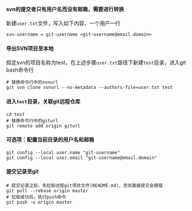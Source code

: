 #### svn的提交者只有用户名而没有邮箱，需要进行转换
新建`user.txt`文件，写入如下内容，一个用户一行
```
svn-username = git-username <git-username@email.domain>
```

#### 导出SVN项目至本地
假定svn的项目名称为test，在上述步骤`user.txt`路径下新建`test`目录，进入git bash命令行
```
# 替换命令行中的svnurl
git svn clone svnurl --no-metadata --authors-file=user.txt test
```

#### 进入`test`目录，关联git远程仓库
```
cd test
# 替换命令行中的giturl
git remote add origin giturl
```

#### 可选项：配置当前目录的用户名和邮箱
```
git config --local user.name "git-username"
git config --local user.email "git-username@email.domain"
```

#### 提交记录至git
```
# 提交记录之前，先拉取远程git项目文件(README.md)，否则直接提交会报错
git pull --rebase origin master
# 拉取成功后，执行push命令
git push -u origin master
```